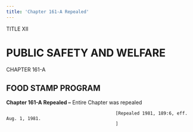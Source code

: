 ```yaml
---
title: 'Chapter 161-A Repealed'
---
```


TITLE XII
                                             
PUBLIC SAFETY AND WELFARE
=========================

CHAPTER 161-A
                                             
FOOD STAMP PROGRAM
------------------

**Chapter 161-A Repealed –** Entire Chapter was repealed


                                             [Repealed 1981, 189:6, eff. Aug. 1, 1981.
                                             ]
